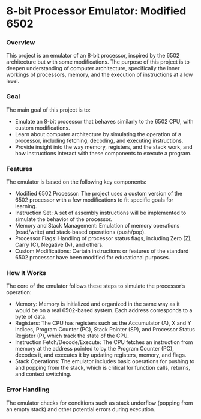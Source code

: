 # 8-bit Processor Emulator: Modified 6502
### Overview

This project is an emulator of an 8-bit processor, inspired by the 6502 architecture but with some modifications. The purpose of this project is to deepen understanding of computer architecture, specifically the inner workings of processors, memory, and the execution of instructions at a low level.

### Goal

The main goal of this project is to:

* Emulate an 8-bit processor that behaves similarly to the 6502 CPU, with custom modifications.
* Learn about computer architecture by simulating the operation of a processor, including fetching, decoding, and executing instructions.
* Provide insight into the way memory, registers, and the stack work, and how instructions interact with these components to execute a program.

### Features

The emulator is based on the following key components:

* Modified 6502 Processor: The project uses a custom version of the 6502 processor with a few modifications to fit specific goals for learning.
* Instruction Set: A set of assembly instructions will be implemented to simulate the behavior of the processor.
* Memory and Stack Management: Emulation of memory operations (read/write) and stack-based operations (push/pop).
* Processor Flags: Handling of processor status flags, including Zero (Z), Carry (C), Negative (N), and others.
* Custom Modifications: Certain instructions or features of the standard 6502 processor have been modified for educational purposes.

### How It Works

The core of the emulator follows these steps to simulate the processor’s operation:

* Memory: Memory is initialized and organized in the same way as it would be on a real 6502-based system. Each address corresponds to a byte of data.
* Registers: The CPU has registers such as the Accumulator (A), X and Y indices, Program Counter (PC), Stack Pointer (SP), and Processor Status Register (P), which track the state of the CPU.
* Instruction Fetch/Decode/Execute: The CPU fetches an instruction from memory at the address pointed to by the Program Counter (PC), decodes it, and executes it by updating registers, memory, and flags.
* Stack Operations: The emulator includes basic operations for pushing to and popping from the stack, which is critical for function calls, returns, and context switching.

### Error Handling

The emulator checks for conditions such as stack underflow (popping from an empty stack) and other potential errors during execution.
